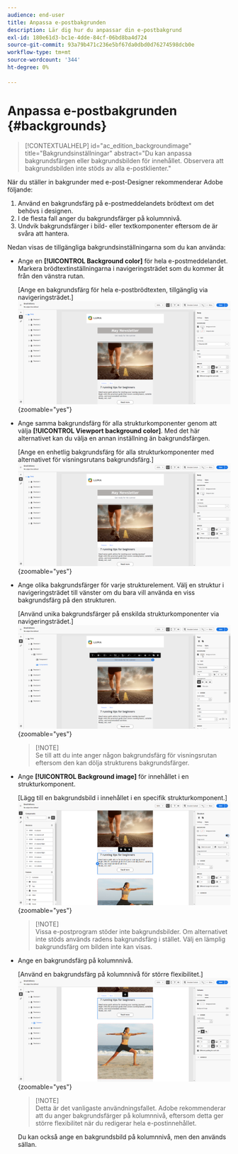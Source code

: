 ```yaml
---
audience: end-user
title: Anpassa e-postbakgrunden
description: Lär dig hur du anpassar din e-postbakgrund
exl-id: 180e61d3-bc1e-4dde-84cf-06bd8ba4d724
source-git-commit: 93a79b471c236e5bf67da0dbd0d76274598dcb0e
workflow-type: tm+mt
source-wordcount: '344'
ht-degree: 0%

---
```


# Anpassa e-postbakgrunden {#backgrounds}

>[!CONTEXTUALHELP]
>id="ac_edition_backgroundimage"
>title="Bakgrundsinställningar"
>abstract="Du kan anpassa bakgrundsfärgen eller bakgrundsbilden för innehållet. Observera att bakgrundsbilden inte stöds av alla e-postklienter."

När du ställer in bakgrunder med e-post-Designer rekommenderar Adobe följande:

1. Använd en bakgrundsfärg på e-postmeddelandets brödtext om det behövs i designen.
1. I de flesta fall anger du bakgrundsfärger på kolumnnivå.
1. Undvik bakgrundsfärger i bild- eller textkomponenter eftersom de är svåra att hantera.

Nedan visas de tillgängliga bakgrundsinställningarna som du kan använda:

* Ange en **[!UICONTROL Background color]** för hela e-postmeddelandet. Markera brödtextinställningarna i navigeringsträdet som du kommer åt från den vänstra rutan.

  [Ange en bakgrundsfärg för hela e-postbrödtexten, tillgänglig via navigeringsträdet.]\
  ![](assets/background_1.png){zoomable="yes"}

* Ange samma bakgrundsfärg för alla strukturkomponenter genom att välja **[!UICONTROL Viewport background color]**. Med det här alternativet kan du välja en annan inställning än bakgrundsfärgen.

  [Ange en enhetlig bakgrundsfärg för alla strukturkomponenter med alternativet för visningsrutans bakgrundsfärg.]\
  ![](assets/background_2.png){zoomable="yes"}

* Ange olika bakgrundsfärger för varje strukturelement. Välj en struktur i navigeringsträdet till vänster om du bara vill använda en viss bakgrundsfärg på den strukturen.

  [Använd unika bakgrundsfärger på enskilda strukturkomponenter via navigeringsträdet.]\
  ![](assets/background_3.png){zoomable="yes"}

  >[!NOTE]\
  >Se till att du inte anger någon bakgrundsfärg för visningsrutan eftersom den kan dölja strukturens bakgrundsfärger.

* Ange **[!UICONTROL Background image]** för innehållet i en strukturkomponent.

  [Lägg till en bakgrundsbild i innehållet i en specifik strukturkomponent.]\
  ![](assets/background_4.png){zoomable="yes"}

  >[!NOTE]\
  >Vissa e-postprogram stöder inte bakgrundsbilder. Om alternativet inte stöds används radens bakgrundsfärg i stället. Välj en lämplig bakgrundsfärg om bilden inte kan visas.

* Ange en bakgrundsfärg på kolumnnivå.

  [Använd en bakgrundsfärg på kolumnnivå för större flexibilitet.]\
  ![](assets/background_5.png){zoomable="yes"}

  >[!NOTE]\
  >Detta är det vanligaste användningsfallet. Adobe rekommenderar att du anger bakgrundsfärger på kolumnnivå, eftersom detta ger större flexibilitet när du redigerar hela e-postinnehållet.

  Du kan också ange en bakgrundsbild på kolumnnivå, men den används sällan.